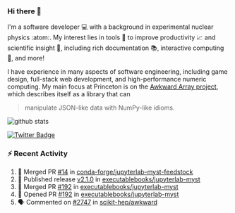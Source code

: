 ### Hi there 👋 

I'm a software developer 💻 with a background in experimental nuclear physics :atom:. My interest lies in tools :wrench: to improve productivity :chart_with_upwards_trend: and scientific insight :telescope:, including rich documentation 📚, interactive computing 🧮, and more! 

I have experience in many aspects of software engineering, including game design, full-stack web development, and high-performance numeric computing. My main focus at Princeton is on the [Awkward Array project](awkward-array.org/), which describes itself as a library that can 
> manipulate JSON-like data with NumPy-like idioms.

![github stats](https://github-readme-stats.vercel.app/api?username=agoose77&show_icons=true&hide_rank=true&hide_title=true&bg_color=30,e76445,904e95&text_color=efe3ec&icon_color=efe3ec)
<!--
**agoose77/agoose77** is a ✨ _special_ ✨ repository because its `README.md` (this file) appears on your GitHub profile.

Here are some ideas to get you started:

- 🔭 I’m currently working on ...
- 🌱 I’m currently learning ...
- 👯 I’m looking to collaborate on ...
- 🤔 I’m looking for help with ...
- 💬 Ask me about ...
- 📫 How to reach me: ...
- 😄 Pronouns: ...
- ⚡ Fun fact: ...
-->

[![Twitter Badge](https://img.shields.io/twitter/follow/agoose77?style=flat-square&logo=Twitter&logoColor=white&color=cornflowerblue)](https://twitter.com/agoose77)

### :zap: Recent Activity

<!--START_SECTION:activity-->
1. 🎉 Merged PR [#14](https://github.com/conda-forge/jupyterlab-myst-feedstock/pull/14) in [conda-forge/jupyterlab-myst-feedstock](https://github.com/conda-forge/jupyterlab-myst-feedstock)
2. 🚀 Published release [v2.1.0](https://github.com/executablebooks/jupyterlab-myst/releases/tag/v2.1.0) in [executablebooks/jupyterlab-myst](https://github.com/executablebooks/jupyterlab-myst)
3. 🎉 Merged PR [#192](https://github.com/executablebooks/jupyterlab-myst/pull/192) in [executablebooks/jupyterlab-myst](https://github.com/executablebooks/jupyterlab-myst)
4. 💪 Opened PR [#192](https://github.com/executablebooks/jupyterlab-myst/pull/192) in [executablebooks/jupyterlab-myst](https://github.com/executablebooks/jupyterlab-myst)
5. 🗣 Commented on [#2747](https://github.com/scikit-hep/awkward/pull/2747#issuecomment-1753420435) in [scikit-hep/awkward](https://github.com/scikit-hep/awkward)
<!--END_SECTION:activity-->
